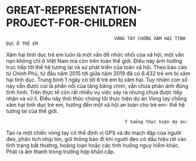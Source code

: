 # GREAT-REPRESENTATION-PROJECT-FOR-CHILDREN
                                             VÒNG TAY CHỐNG XÂM HẠI TÌNH DỤC Ở TRẺ EM

Xâm hại tình dục trẻ em luôn là một vấn đề nhức nhối của xã hội, một vấn nạn không chỉ ở Việt Nam mà còn trên toàn thế giới. Điều này ảnh hưởng trực tiếp tới thế hệ tương lai và sự phát triển của toàn xã hội. 
Theo báo cáo từ Chính Phủ, từ đầu năm 2015 tới giữa năm 2019 đã có 6.432 trẻ em bị xâm hại tình dục. Trung bình 1 ngày có tới 6 trẻ em bị xâm hại. Tuy nhiên con số này vẫn được coi là phần nổi của tảng băng chìm, vẫn chưa phản ánh đúng tình hình. Trên thực tế còn rất nhiều vụ việc sảy ra nhưng chưa được tiếp nhận và xử lí. 
Điều này thôi thúc chúng tôi thực hiện dự án Vòng tay chống xâm hại tình dục trẻ em, hướng đến một xã hội an toàn cho trẻ em- thế hệ tương lai của thế giới.

                                                 Ý tưởng thực hiện dự án:
                                                   
Tạo ra một chiếc vòng tay có thể định vị GPS và đo mạch đập của người đeo, phân tích nhịp tim, gửi thông báo đi khi người đeo có dấu hiệu rơi vào tình trạng bất thường, hoảng loạn hoặc các tình huống nguy hiểm khác. Phát ra âm thanh trong trường hợp khẩn cấp. 
